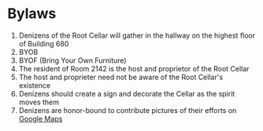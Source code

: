 # Bylaws

1. Denizens of the Root Cellar will gather in the hallway on the highest floor of Building 680
2. BYOB
3. BYOF (Bring Your Own Furniture)
4. The resident of Room 2142 is the host and proprietor of the Root Cellar
5. The host and proprieter need not be aware of the Root Cellar's existence
6. Denizens should create a sign and decorate the Cellar as the spirit moves them
7. Denizens are honor-bound to contribute pictures of their efforts on <a href="https://goo.gl/maps/diqp7D8vkK1mAk146">Google Maps</a>
